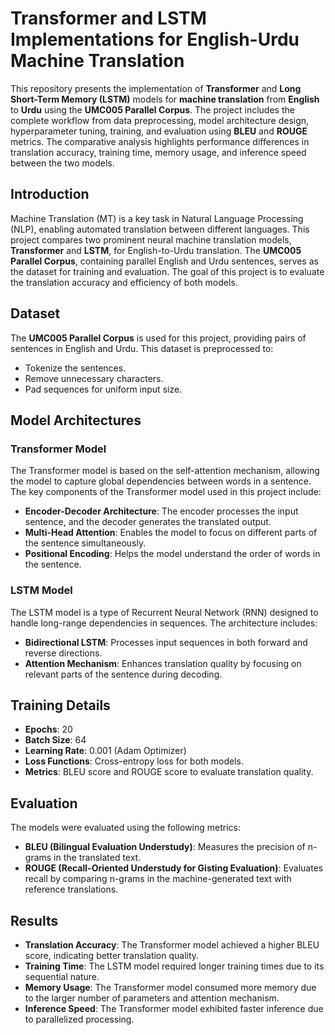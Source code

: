 # Transformer and LSTM Implementations for English-Urdu Machine Translation

This repository presents the implementation of **Transformer** and **Long Short-Term Memory (LSTM)** models for **machine translation** from **English** to **Urdu** using the **UMC005 Parallel Corpus**. The project includes the complete workflow from data preprocessing, model architecture design, hyperparameter tuning, training, and evaluation using **BLEU** and **ROUGE** metrics. The comparative analysis highlights performance differences in translation accuracy, training time, memory usage, and inference speed between the two models.


## Introduction
Machine Translation (MT) is a key task in Natural Language Processing (NLP), enabling automated translation between different languages. This project compares two prominent neural machine translation models, **Transformer** and **LSTM**, for English-to-Urdu translation. The **UMC005 Parallel Corpus**, containing parallel English and Urdu sentences, serves as the dataset for training and evaluation. The goal of this project is to evaluate the translation accuracy and efficiency of both models.

## Dataset
The **UMC005 Parallel Corpus** is used for this project, providing pairs of sentences in English and Urdu. This dataset is preprocessed to:
- Tokenize the sentences.
- Remove unnecessary characters.
- Pad sequences for uniform input size.

## Model Architectures
### Transformer Model
The Transformer model is based on the self-attention mechanism, allowing the model to capture global dependencies between words in a sentence. The key components of the Transformer model used in this project include:
- **Encoder-Decoder Architecture**: The encoder processes the input sentence, and the decoder generates the translated output.
- **Multi-Head Attention**: Enables the model to focus on different parts of the sentence simultaneously.
- **Positional Encoding**: Helps the model understand the order of words in the sentence.

### LSTM Model
The LSTM model is a type of Recurrent Neural Network (RNN) designed to handle long-range dependencies in sequences. The architecture includes:
- **Bidirectional LSTM**: Processes input sequences in both forward and reverse directions.
- **Attention Mechanism**: Enhances translation quality by focusing on relevant parts of the sentence during decoding.

## Training Details
- **Epochs**: 20
- **Batch Size**: 64
- **Learning Rate**: 0.001 (Adam Optimizer)
- **Loss Functions**: Cross-entropy loss for both models.
- **Metrics**: BLEU score and ROUGE score to evaluate translation quality.

## Evaluation
The models were evaluated using the following metrics:
- **BLEU (Bilingual Evaluation Understudy)**: Measures the precision of n-grams in the translated text.
- **ROUGE (Recall-Oriented Understudy for Gisting Evaluation)**: Evaluates recall by comparing n-grams in the machine-generated text with reference translations.

## Results
- **Translation Accuracy**: The Transformer model achieved a higher BLEU score, indicating better translation quality.
- **Training Time**: The LSTM model required longer training times due to its sequential nature.
- **Memory Usage**: The Transformer model consumed more memory due to the larger number of parameters and attention mechanism.
- **Inference Speed**: The Transformer model exhibited faster inference due to parallelized processing.
